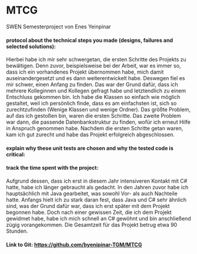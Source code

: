 # MTCG
SWEN Semesterproject von Enes Yeinpinar

#### protocol about the technical steps you made (designs, failures and selected solutions):

Hierbei habe ich mir sehr schwergetan, die ersten Schritte des Projekts zu bewältigen. Denn zuvor, beispielsweise bei der Arbeit, war es immer so, dass ich ein vorhandenes Projekt übernommen habe, mich damit auseinandergesetzt und es dann weiterentwickelt habe. Deswegen fiel es mir schwer, einen Anfang zu finden. Das war der Grund dafür, dass ich mehrere Kolleginnen und Kollegen gefragt habe und letztendlich zu einem Entschluss gekommen bin. Ich habe die Klassen so einfach wie möglich gestaltet, weil ich persönlich finde, dass es am einfachsten ist, sich so zurechtzufinden (Wenige Klassen und wenige Ordner). Das größte Problem, auf das ich gestoßen bin, waren die ersten Schritte. Das zweite Problem war dann, die passende Datenbankstruktur zu finden, wofür ich erneut Hilfe in Anspruch genommen habe. Nachdem die ersten Schritte getan waren, kam ich gut zurecht und habe das Projekt erfolgreich abgeschlossen.

#### explain why these unit tests are chosen and why the tested code is critical:



#### track the time spent with the project: 

Aufgrund dessen, dass ich erst in diesem Jahr intensiveren Kontakt mit C# hatte, habe ich länger gebraucht als gedacht. In den Jahren zuvor habe ich hauptsächlich mit Java gearbeitet, was sowohl Vor- als auch Nachteile hatte. Anfangs hielt ich zu stark daran fest, dass Java und C# sehr ähnlich sind, was der Grund dafür war, dass ich erst später mit dem Projekt begonnen habe. Doch nach einer gewissen Zeit, die ich dem Projekt gewidmet habe, habe ich mich schnell an C# gewöhnt und bin anschließend zügig vorangekommen. Die Gesamtzeit für das Projekt betrug etwa 90 Stunden.

#### Link to Git: https://github.com/byenipinar-TGM/MTCG



